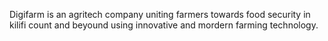 Digifarm is an agritech company uniting farmers towards food security in kilifi count and beyound using innovative and mordern farming technology.
